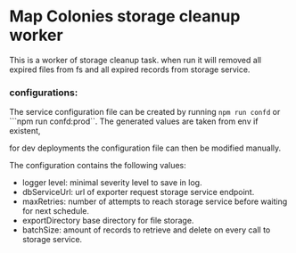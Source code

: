 # Map Colonies storage cleanup worker
This is a worker of storage cleanup task.
when run it will removed all expired files from fs and all expired records from storage service.

### configurations:
The service configuration file can be created by running ```npm run confd``` or ```npm run confd:prod``. 
The generated values are taken from env if existent,

for dev deployments the configuration file can then be modified manually.

The configuration contains the following values:
- logger level: minimal severity level to save in log.
- dbServiceUrl: url of exporter request storage service endpoint.
- maxRetries: number of attempts to reach storage service before waiting for next schedule.
-  exportDirectory base directory for file storage.
-  batchSize: amount of records to retrieve and delete on every call to storage service.
